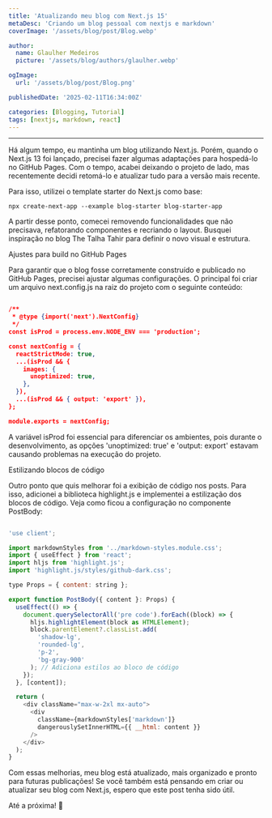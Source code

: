 ```yaml
---
title: 'Atualizando meu blog com Next.js 15'
metaDesc: 'Criando um blog pessoal com nextjs e markdown'
coverImage: '/assets/blog/post/Blog.webp'

author:
  name: Glaulher Medeiros
  picture: '/assets/blog/authors/glaulher.webp'

ogImage:
  url: '/assets/blog/post/Blog.png'

publishedDate: '2025-02-11T16:34:00Z'

categories: [Blogging, Tutorial]
tags: [nextjs, markdown, react]
---
```


---

Há algum tempo, eu mantinha um blog utilizando Next.js. Porém, quando o Next.js 13 foi lançado, precisei fazer algumas adaptações para hospedá-lo no GitHub Pages. Com o tempo, acabei deixando o projeto de lado, mas recentemente decidi retomá-lo e atualizar tudo para a versão mais recente.

Para isso, utilizei o template starter do Next.js como base:

```shell
npx create-next-app --example blog-starter blog-starter-app
```

A partir desse ponto, comecei removendo funcionalidades que não precisava, refatorando componentes e recriando o layout. Busquei inspiração no blog The Talha Tahir para definir o novo visual e estrutura.

Ajustes para build no GitHub Pages

Para garantir que o blog fosse corretamente construído e publicado no GitHub Pages, precisei ajustar algumas configurações. O principal foi criar um arquivo next.config.js na raiz do projeto com o seguinte conteúdo:

```json

/**
 * @type {import('next').NextConfig}
 */
const isProd = process.env.NODE_ENV === 'production';

const nextConfig = {
  reactStrictMode: true,
  ...(isProd && {
    images: {
      unoptimized: true,
    },
  }),
  ...(isProd && { output: 'export' }),
};

module.exports = nextConfig;

```

A variável isProd foi essencial para diferenciar os ambientes, pois durante o desenvolvimento, as opções 'unoptimized: true' e 'output: export' estavam causando problemas na execução do projeto.

Estilizando blocos de código

Outro ponto que quis melhorar foi a exibição de código nos posts. Para isso, adicionei a biblioteca highlight.js e implementei a estilização dos blocos de código. Veja como ficou a configuração no componente PostBody:

```javascript

'use client';

import markdownStyles from '../markdown-styles.module.css';
import { useEffect } from 'react';
import hljs from 'highlight.js';
import 'highlight.js/styles/github-dark.css';

type Props = { content: string };

export function PostBody({ content }: Props) {
  useEffect(() => {
    document.querySelectorAll('pre code').forEach((block) => {
      hljs.highlightElement(block as HTMLElement);
      block.parentElement?.classList.add(
        'shadow-lg',
        'rounded-lg',
        'p-2',
        'bg-gray-900'
      ); // Adiciona estilos ao bloco de código
    });
  }, [content]);

  return (
    <div className="max-w-2xl mx-auto">
      <div
        className={markdownStyles['markdown']}
        dangerouslySetInnerHTML={{ __html: content }}
      />
    </div>
  );
}

```

Com essas melhorias, meu blog está atualizado, mais organizado e pronto para futuras publicações! Se você também está pensando em criar ou atualizar seu blog com Next.js, espero que este post tenha sido útil.

Até a próxima! 🚀

